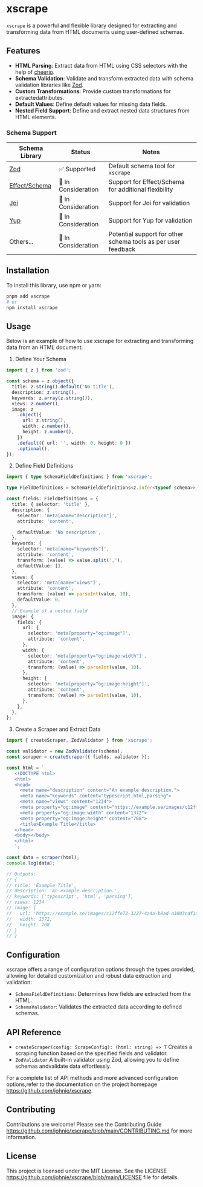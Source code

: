 # xscrape

`xscrape` is a powerful and flexible library designed for extracting and transforming data from HTML documents using user-defined schemas. 

## Features

- **HTML Parsing**: Extract data from HTML using CSS selectors with the help of
  [cheerio](https://github.com/cheeriojs/cheerio).
- **Schema Validation**: Validate and transform extracted data with schema validation libraries like [Zod](https://github.com/colinhacks/zod).
- **Custom Transformations**: Provide custom transformations for extractedattributes.
- **Default Values**: Define default values for missing data fields.
- **Nested Field Support**: Define and extract nested data structures from
  HTML elements.

### Schema Support

| Schema Library                                       | Status              | Notes                                                         |
| ---------------------------------------------------- | ------------------- | ------------------------------------------------------------- |
| [Zod](https://github.com/colinhacks/zod)             | ✅ Supported        | Default schema tool for `xscrape`                             |
| [Effect/Schema](https://github.com/Effect-TS/effect) | 🔄 In Consideration        | Support for Effect/Schema for additional flexibility          |
| [Joi](https://github.com/sideway/joi)                | 🔄 In Consideration        | Support for Joi for validation                                |
| [Yup](https://github.com/jquense/yup)                | 🔄 In Consideration        | Support for Yup for validation                                |
| Others...                                            | 🔄 In Consideration | Potential support for other schema tools as per user feedback |

## Installation

To install this library, use npm or yarn:

```bash
pnpm add xscrape
# or
npm install xscrape
```

## Usage

Below is an example of how to use xscrape for extracting and transforming data
from an HTML document:

1. Define Your Schema

```ts
import { z } from 'zod';

const schema = z.object({
  title: z.string().default('No title'),
  description: z.string(),
  keywords: z.array(z.string()),
  views: z.number(),
  image: z
    .object({
      url: z.string(),
      width: z.number(),
      height: z.number(),
    })
    .default({ url: '', width: 0, height: 0 })
    .optional(),
});
```

2. Define Field Definitions

```ts
import { type SchemaFieldDefinitions } from 'xscrape';

type FieldDefinitions = SchemaFieldDefinitions<z.infer<typeof schema>>;

const fields: FieldDefinitions = {
  title: { selector: 'title' },
  description: {
    selector: 'meta[name="description"]',
    attribute: 'content',

    defaultValue: 'No description',
  },
  keywords: {
    selector: 'meta[name="keywords"]',
    attribute: 'content',
    transform: (value) => value.split(','),
    defaultValue: [],
  },
  views: {
    selector: 'meta[name="views"]',
    attribute: 'content',
    transform: (value) => parseInt(value, 10),
    defaultValue: 0,
  },
  // Example of a nested field
  image: {
    fields: {
      url: {
        selector: 'meta[property="og:image"]',
        attribute: 'content',
      },
      width: {
        selector: 'meta[property="og:image:width"]',
        attribute: 'content',
        transform: (value) => parseInt(value, 10),
      },
      height: {
        selector: 'meta[property="og:image:height"]',
        attribute: 'content',
        transform: (value) => parseInt(value, 10),
      },
    },
  },
};
```

3. Create a Scraper and Extract Data

```ts
import { createScraper, ZodValidator } from 'xscrape';

const validator = new ZodValidator(schema);
const scraper = createScraper({ fields, validator });

const html = `
   <!DOCTYPE html>
   <html>
   <head>
     <meta name="description" content="An example description.">
     <meta name="keywords" content="typescript,html,parsing">
     <meta name="views" content="1234">
     <meta property="og:image" content="https://example.se/images/c12ffe73-3227-4a4a-b8ad-a3003cdf1d70?h=708&amp;tight=false&amp;w=1372">
     <meta property="og:image:width" content="1372">
     <meta property="og:image:height" content="708">
     <title>Example Title</title>
   </head>
   <body></body>
   </html>
   `;

const data = scraper(html);
console.log(data);

// Outputs:
// {
// title: 'Example Title',
// description: 'An example description.',
// keywords: ['typescript', 'html', 'parsing'],
// views: 1234
// image: {
//   url: 'https://example.se/images/c12ffe73-3227-4a4a-b8ad-a3003cdf1d70?h=708&amp;tight=false&amp;w=1372',
//   width: 1372,
//   height: 708
// }
// }
```

## Configuration

xscrape offers a range of configuration options through the types provided,
allowing for detailed customization and robust data extraction and validation:

- `SchemaFieldDefinitions`: Determines how fields are extracted from the HTML.
- `SchemaValidator`: Validates the extracted data according to defined schemas.

## API Reference

- `createScraper(config: ScrapeConfig): (html: string) => T` Creates a scraping function based on the specified fields and validator.
- `ZodValidator` A built-in validator using Zod, allowing you to define schemas andvalidate data effortlessly.

For a complete list of API methods and more advanced configuration options,refer to the documentation on the project homepage https://github.com/johnie/xscrape.

## Contributing

Contributions are welcome! Please see the Contributing Guide https://github.com/johnie/xscrape/blob/main/CONTRIBUTING.md for more information.

## License

This project is licensed under the MIT License. See the LICENSE
https://github.com/johnie/xscrape/blob/main/LICENSE file for details.
